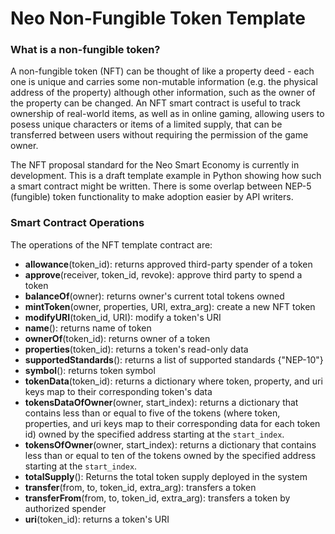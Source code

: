 # Neo Non-Fungible Token Template


### What is a non-fungible token?
A non-fungible token (NFT) can be thought of like a property deed - each one is unique and carries some non-mutable information (e.g. the physical address of the property) although other information, such as the owner of the property can be changed. 
An NFT smart contract is useful to track ownership of real-world items, as well as in online gaming, allowing users to posess unique characters or items of a limited supply, that can be transferred between users without requiring the permission of the game owner.

The NFT proposal standard for the Neo Smart Economy is currently in development. This is a draft template example in Python showing how such a smart contract might be written. There is some overlap between NEP-5 (fungible) token functionality to make adoption easier by API writers.

### Smart Contract Operations
The operations of the NFT template contract are:  

  * **allowance**(token_id): returns approved third-party spender of a token
  * **approve**(receiver, token_id, revoke): approve third party to spend a token
  * **balanceOf**(owner): returns owner's current total tokens owned
  * **mintToken**(owner, properties, URI, extra_arg): create a new NFT token
  * **modifyURI**(token_id, URI): modify a token's URI
  * **name**(): returns name of token
  * **ownerOf**(token_id): returns owner of a token
  * **properties**(token_id): returns a token's read-only data
  * **supportedStandards**(): returns a list of supported standards {"NEP-10"}
  * **symbol**(): returns token symbol
  * **tokenData**(token_id): returns a dictionary where token, property, and uri keys map to their corresponding token's data
  * **tokensDataOfOwner**(owner, start_index): returns a dictionary that contains less than or equal to five of the tokens (where token, properties, and uri keys map to their corresponding data for each token id) owned by the specified address starting at the `start_index`.
  * **tokensOfOwner**(owner, start_index): returns a dictionary that contains less than or equal to ten of the tokens owned by the specified address starting at the `start_index`.
  * **totalSupply**(): Returns the total token supply deployed in the system
  * **transfer**(from, to, token_id, extra_arg): transfers a token
  * **transferFrom**(from, to, token_id, extra_arg): transfers a token by authorized spender
  * **uri**(token_id): returns a token's URI
